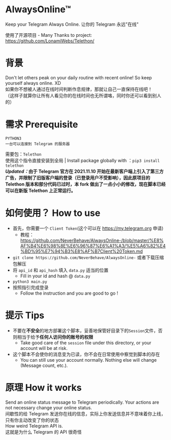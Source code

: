 # AlwaysOnline™

Keep your Telegram Always Online.
让你的 Telegram 永远"在线"

使用了开源项目 - Many Thanks to project: https://github.com/LonamiWebs/Telethon/

# 背景

Don't let others peak on your daily routine with recent online! So keep yourself always online. XD  
如果你不想被人通过在线时间判断作息规律，那就让自己一直保持在线吧！  
（这样子就算你让所有人看见你的在线时间也无所谓咯，同时你还可以看到别人的）  

# 需求 Prerequisite

`PYTHON3`  
`一台可以连接到 Telegram 的服务器`  

需要包：`Telethon`  
使用这个指令直接安装到全局 | Install package globally with ：`pip3 install telethon`  
_**Updated：**_**由于 Telegram 官方在 2021.11.10 开始在最新客户端上引入了第三方广告，并限制了旧版客户端的登录（已登录用户不受影响），因此原项目的 Telethon 版本和部分代码已过时，本 fork 做出了一点小小的修改，现在脚本已经可以在新版 Telethon 上正常运行。**

# 如何使用？ How to use

- 首先，你需要一个 `Client Token`(这个可以在 https://my.telegram.org 申请)
    - 教程：https://github.com/NeverBehave/AlwaysOnline-/blob/master/%E8%AF%B4%E6%98%8E%E6%96%87%E6%A1%A3/%E5%A6%82%E4%BD%95%E7%94%B3%E8%AF%B7Client%20Token.md
- `git clone https://github.com/NeverBehave/AlwaysOnline-` 或者下载压缩包解压
- 将 `api_id` 和 `api_hash` 填入 `data.py` 适当的位置
    - Fill in your id and hash @ `data.py`
- `python3 main.py`
- 按照指引完成登录
    - Follow the instruction and you are good to go !

# 提示 Tips

- 不要在**不安全**的地方部署这个脚本，妥善地保管好目录下的`Session`文件，否则相当于给予**任何人访问你的账号的权限** 
    - Take good care of the `session` file under this directory, or your account will be at risk.
- 这个脚本不会使你的消息变为已读，你不会在日常使用中察觉到脚本的存在
    - You can still use your account normally. Nothing else will change (Message count, etc.).
     

# 原理 How it works

Send an online status message to Telegram periodically. Your actions are not necessary change your online status.  
间歇性的给 Telegram 发送你在线的信息，实际上你发送信息并不意味着你上线，只有你主动改变了你的状态  
How weird Telegram API is.  
这就是为什么 Telegram 的 API 很奇怪  
